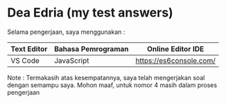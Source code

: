 # Dea Edria (my test answers)

Selama pengerjaan, saya menggunakan :

Text Editor   | Bahasa Pemrograman | Online Editor IDE
------------- | -------------------| -----------------
VS Code       | JavaScript         | https://es6console.com/

Note : Termakasih atas kesempatannya, saya telah mengerjakan soal dengan semampu saya. Mohon maaf, untuk nomor 4 masih dalam proses pengerjaan 

